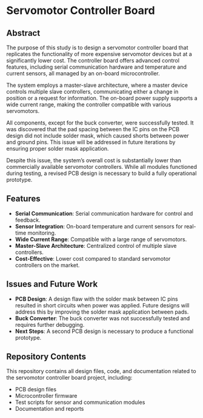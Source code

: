 # Servomotor Controller Board

## Abstract

The purpose of this study is to design a servomotor controller board that replicates the functionality of more expensive servomotor devices but at a significantly lower cost. The controller board offers advanced control features, including serial communication hardware and temperature and current sensors, all managed by an on-board microcontroller. 

The system employs a master-slave architecture, where a master device controls multiple slave controllers, communicating either a change in position or a request for information. The on-board power supply supports a wide current range, making the controller compatible with various servomotors.

All components, except for the buck converter, were successfully tested. It was discovered that the pad spacing between the IC pins on the PCB design did not include solder mask, which caused shorts between power and ground pins. This issue will be addressed in future iterations by ensuring proper solder mask application.

Despite this issue, the system’s overall cost is substantially lower than commercially available servomotor controllers. While all modules functioned during testing, a revised PCB design is necessary to build a fully operational prototype.

## Features

- **Serial Communication**: Serial communication hardware for control and feedback.
- **Sensor Integration**: On-board temperature and current sensors for real-time monitoring.
- **Wide Current Range**: Compatible with a large range of servomotors.
- **Master-Slave Architecture**: Centralized control of multiple slave controllers.
- **Cost-Effective**: Lower cost compared to standard servomotor controllers on the market.

## Issues and Future Work

- **PCB Design**: A design flaw with the solder mask between IC pins resulted in short circuits when power was applied. Future designs will address this by improving the solder mask application between pads.
- **Buck Converter**: The buck converter was not successfully tested and requires further debugging.
- **Next Steps**: A second PCB design is necessary to produce a functional prototype.

## Repository Contents

This repository contains all design files, code, and documentation related to the servomotor controller board project, including:

- PCB design files
- Microcontroller firmware
- Test scripts for sensor and communication modules
- Documentation and reports

